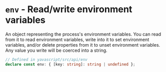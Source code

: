 # `env` - Read/write environment variables

An object representing the process's environment variables. You can read from it to read environment variables, write into it to set environment variables, and/or delete properties from it to unset environment variables. Any value you write will be coerced into a string.

```ts
// Defined in yavascript/src/api/env
declare const env: { [key: string]: string | undefined };
```
